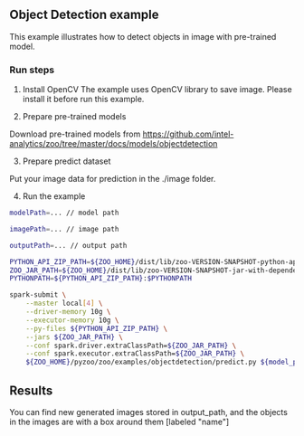 ## Object Detection example
This example illustrates how to detect objects in image with pre-trained model.

### Run steps
1. Install OpenCV
The example uses OpenCV library to save image. Please install it before run this example.

2. Prepare pre-trained models

Download pre-trained models from https://github.com/intel-analytics/zoo/tree/master/docs/models/objectdetection

3. Prepare predict dataset

Put your image data for prediction in the ./image folder.

4. Run the example

```bash
modelPath=... // model path

imagePath=... // image path

outputPath=... // output path

PYTHON_API_ZIP_PATH=${ZOO_HOME}/dist/lib/zoo-VERSION-SNAPSHOT-python-api.zip
ZOO_JAR_PATH=${ZOO_HOME}/dist/lib/zoo-VERSION-SNAPSHOT-jar-with-dependencies.jar
PYTHONPATH=${PYTHON_API_ZIP_PATH}:$PYTHONPATH

spark-submit \
    --master local[4] \
    --driver-memory 10g \
    --executor-memory 10g \
    --py-files ${PYTHON_API_ZIP_PATH} \
    --jars ${ZOO_JAR_PATH} \
    --conf spark.driver.extraClassPath=${ZOO_JAR_PATH} \
    --conf spark.executor.extraClassPath=${ZOO_JAR_PATH} \
    ${ZOO_HOME}/pyzoo/zoo/examples/objectdetection/predict.py ${model_path} ${image_path} ${output_path}
```

## Results
You can find new generated images stored in output_path, and the objects in the images are with a box around them [labeled "name"]